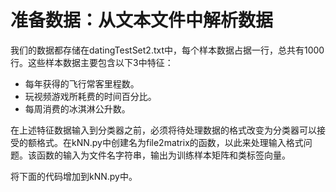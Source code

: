 # 准备数据：从文本文件中解析数据

我们的数据都存储在datingTestSet2.txt中，每个样本数据占据一行，总共有1000行。这些样本数据主要包含以下3中特征：

* 每年获得的飞行常客里程数。
* 玩视频游戏所耗费的时间百分比。
* 每周消费的冰淇淋公升数。

在上述特征数据输入到分类器之前，必须将待处理数据的格式改变为分类器可以接受的额格式。在kNN.py中创建名为file2matrix的函数，以此来处理输入格式问题。该函数的输入为文件名字符串，输出为训练样本矩阵和类标签向量。

将下面的代码增加到kNN.py中。



